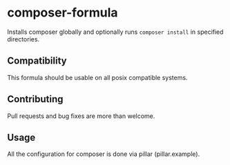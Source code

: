 # composer-formula

Installs composer globally and optionally runs `composer install` in specified directories.

## Compatibility

This formula should be usable on all posix compatible systems.

## Contributing

Pull requests and bug fixes are more than welcome.

## Usage

All the configuration for composer is done via pillar (pillar.example).